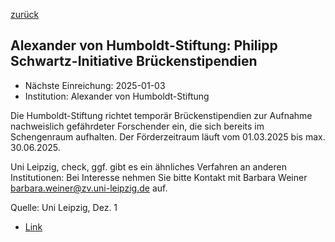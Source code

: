 [zurück](/funding/)

## Alexander von Humboldt-Stiftung: Philipp Schwartz-Initiative Brückenstipendien

* Nächste Einreichung: 2025-01-03
* Institution: Alexander von Humboldt-Stiftung

Die Humboldt-Stiftung richtet temporär Brückenstipendien zur Aufnahme nachweislich gefährdeter Forschender ein, die sich bereits im Schengenraum aufhalten. Der Förderzeitraum läuft vom 01.03.2025 bis max. 30.06.2025.

Uni Leipzig, check, ggf. gibt es ein ähnliches Verfahren an anderen Institutionen:
Bei Interesse nehmen Sie bitte Kontakt mit Barbara Weiner barbara.weiner@zv.uni-leipzig.de auf.

Quelle: Uni Leipzig, Dez. 1

* [Link](https://www.humboldt-foundation.de/bewerben/foerderprogramme/philipp-schwartz-initiative)